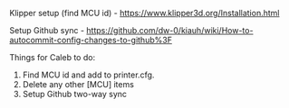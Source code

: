 Klipper setup (find MCU id) - https://www.klipper3d.org/Installation.html

Setup Github sync - https://github.com/dw-0/kiauh/wiki/How-to-autocommit-config-changes-to-github%3F


Things for Caleb to do:
1. Find MCU id and add to printer.cfg.
2. Delete any other [MCU] items
3. Setup Github two-way sync
